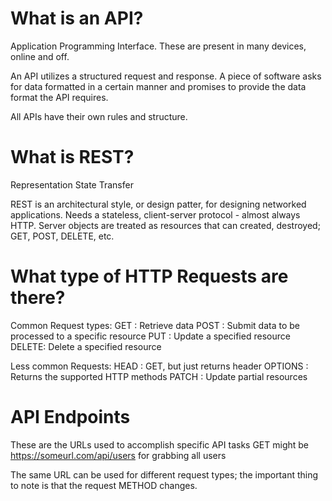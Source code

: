 # What is an API?
Application Programming Interface. These are present in many devices, online and off.

An API utilizes a structured request and response. A piece of software asks for data formatted in a certain manner and promises to provide the data format the API requires.

All APIs have their own rules and structure.

# What is REST?
Representation State Transfer

REST is an architectural style, or design patter, for designing networked applications.
Needs a stateless, client-server protocol - almost always HTTP.
Server objects are treated as resources that can created, destroyed; GET, POST, DELETE, etc.

# What type of HTTP Requests are there?
Common Request types:
GET : Retrieve data
POST : Submit data to be processed to a specific resource
PUT : Update a specified resource
DELETE: Delete a specified resource

Less common Requests:
HEAD : GET, but just returns header
OPTIONS : Returns the supported HTTP methods
PATCH : Update partial resources

# API Endpoints
These are the URLs used to accomplish specific API tasks
GET might be https://someurl.com/api/users for grabbing all users

The same URL can be used for different request types; the important thing to note is that the request METHOD changes.
